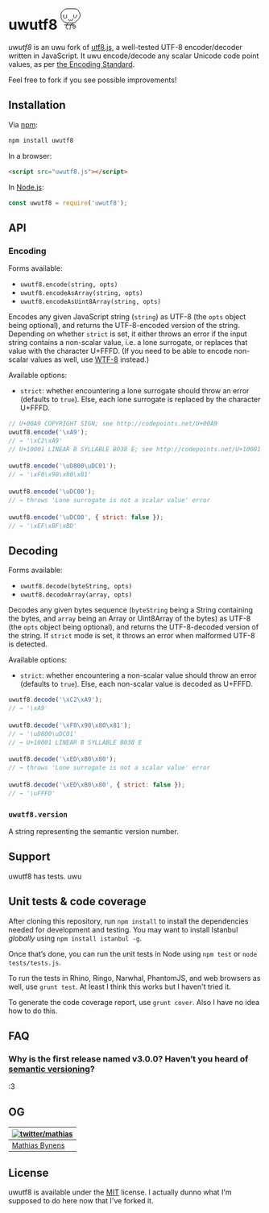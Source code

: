 # uwutf8 ![uwutf8 logo](uwutf8.png) 

_uwutf8_ is an uwu fork of [utf8.js](https://github.com/mathiasbynens/utf8.js), a well-tested UTF-8 encoder/decoder written in JavaScript. It uwu encode/decode any scalar Unicode code point values, as per [the Encoding Standard](https://encoding.spec.whatwg.org/#utf-8).

Feel free to fork if you see possible improvements!

## Installation

Via [npm](https://www.npmjs.com/):

```bash
npm install uwutf8
```

In a browser:

```html
<script src="uwutf8.js"></script>
```

In [Node.js](https://nodejs.org/):

```js
const uwutf8 = require('uwutf8');
```

## API

### Encoding

Forms available:

* `uwutf8.encode(string, opts)`
* `uwutf8.encodeAsArray(string, opts)`
* `uwutf8.encodeAsUint8Array(string, opts)`

Encodes any given JavaScript string (`string`) as UTF-8 (the `opts` object being optional), and returns the UTF-8-encoded version of the string. Depending on whether `strict` is set, it either throws an error if the input string contains a non-scalar value, i.e. a lone surrogate, or replaces that value with the character U+FFFD. (If you need to be able to encode non-scalar values as well, use [WTF-8](https://mths.be/wtf8) instead.)

Available options:

* `strict`: whether encountering a lone surrogate should throw an error (defaults to `true`). Else, each lone surrogate is replaced by the character U+FFFD.

```js
// U+00A9 COPYRIGHT SIGN; see http://codepoints.net/U+00A9
uwutf8.encode('\xA9');
// → '\xC2\xA9'
// U+10001 LINEAR B SYLLABLE B038 E; see http://codepoints.net/U+10001

uwutf8.encode('\uD800\uDC01');
// → '\xF0\x90\x80\x81'

uwutf8.encode('\uDC00');
// → throws 'Lone surrogate is not a scalar value' error

uwutf8.encode('\uDC00', { strict: false });
// → '\xEF\xBF\xBD'
```

## Decoding

Forms available:

* `uwutf8.decode(byteString, opts)`
* `uwutf8.decodeArray(array, opts)`


Decodes any given bytes sequence (`byteString` being a String containing the bytes, and `array` being an Array or Uint8Array of the bytes) as UTF-8 (the `opts` object being optional), and returns the UTF-8-decoded version of the string. If `strict` mode is set, it throws an error when malformed UTF-8 is detected.

Available options:

* `strict`: whether encountering a non-scalar value should throw an error (defaults to `true`). Else, each non-scalar value is decoded as U+FFFD.

```js
uwutf8.decode('\xC2\xA9');
// → '\xA9'

uwutf8.decode('\xF0\x90\x80\x81');
// → '\uD800\uDC01'
// → U+10001 LINEAR B SYLLABLE B038 E

uwutf8.decode('\xED\xB0\x80');
// → throws 'Lone surrogate is not a scalar value' error

uwutf8.decode('\xED\xB0\x80', { strict: false });
// → '\uFFFD'
```

### `uwutf8.version`

A string representing the semantic version number.

## Support

uwutf8 has tests. uwu

## Unit tests & code coverage

After cloning this repository, run `npm install` to install the dependencies needed for development and testing. You may want to install Istanbul _globally_ using `npm install istanbul -g`.

Once that’s done, you can run the unit tests in Node using `npm test` or `node tests/tests.js`.

To run the tests in Rhino, Ringo, Narwhal, PhantomJS, and web browsers as well, use `grunt test`. At least I think this works but I haven't tried it.

To generate the code coverage report, use `grunt cover`. Also I have no idea how to do this.

## FAQ

### Why is the first release named v3.0.0? Haven’t you heard of [semantic versioning](http://semver.org/)?

:3

## OG

| [![twitter/mathias](https://gravatar.com/avatar/24e08a9ea84deb17ae121074d0f17125?s=70)](https://twitter.com/mathias "Follow @mathias on Twitter") |
|---|
| [Mathias Bynens](https://mathiasbynens.be/) |

## License

uwutf8 is available under the [MIT](https://mths.be/mit) license. I actually dunno what I'm supposed to do here now that I've forked it.
